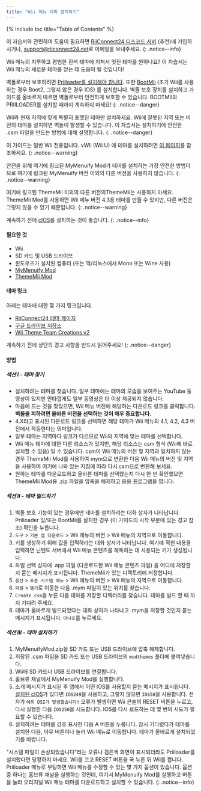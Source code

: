 ```yaml
---
title: "Wii 메뉴 테마 설치하기"
---
```


{% include toc title="Table of Contents" %}

이 자습서와 관련하여 도움이 필요하면 [RiiConnect24 디스코드 서버](https://discord.gg/rc24) (추천)에 가입하시거나, [support@riiconnect24.net](mailto:support@riiconnect24.net)로 이메일을 보내주세요.
{: .notice--info}

Wii 메뉴의 지루하고 평범한 흰색 테마에 지쳐서 멋진 테마를 원하나요? 이 자습서는 Wii 메뉴의 새로운 테마를 얻는 데 도움이 될 것입니다!

벽돌로부터 보호하려면 [Priiloader를 설치해야 합니다](priiloader). 또한 [BootMii](bootmii) (초기 Wii를 사용하는 경우 Boot2, 그렇지 않은 경우 IOS) 를 설치합니다. 벽돌 보호 장치를 설치하고 가이드를 올바르게 따르면 벽돌로부터 안전하게 보호할 수 있습니다. BOOTMII와 PRIILOADER를 설치할 때까지 계속하지 마세요!
{: .notice--danger}

Wii와 현재 지역에 맞게 특별히 포맷된 테마만 설치하세요. Wii에 잘못된 지역 또는 버전의 테마를 설치하면 벽돌이 발생할 수 있습니다. 이 자습서는 설치하기에 안전한 .csm 파일을 만드는 방법에 대해 설명합니다.
{: .notice--danger}

이 가이드는 일반 Wii 전용입니다. vWii (Wii U) 에 테마를 설치하려면 [이 페이지](themes-vwii)를 참조하세요.
{: .notice--warning}

안전을 위해 여기에 링크된 MyMenuify Mod가 테마를 설치하는 가장 안전한 방법이므로 여기에 링크된 MyMenuify 버전 이외의 다른 버전을 사용하지 않습니다.
{: .notice--warning}

여기에 링크된 ThemeMii 이외의 다른 버전의ThemeMii는 사용하지 마세요. ThemeMii Mod를 사용하면 Wii 메뉴 버전 4.3용 테마를 만들 수 있지만, 다른 버전은 그렇지 않을 수 있기 때문입니다.
{: .notice--warning}

계속하기 전에 [cIOS](cios)를 설치하는 것이 좋습니다.
{: .notice--info}

#### 필요한 것

* Wii
* SD 카드 및 USB 드라이브
* 윈도우즈가 설치된 컴퓨터 (또는 맥/리눅스에서 Mono 또는 Wine 사용)
* [MyMenuify Mod](https://hbb1.oscwii.org/hbb/MyMenuifyMod/MyMenuifyMod.zip)
* [ThemeMii Mod](/assets/files/New_ThemeMii_MOD.zip)

#### 테마 링크

아래는 테마에 대한 몇 가지 링크입니다.

* [RiiConnect24 테마 페이지](https://rc24.xyz/goodies/themes/)
* [구글 드라이브 저장소](https://drive.google.com/drive/folders/1K1WQe36bGibsF4ZlAxZKU6ngNpjUnh5i)
* [Wii Theme Team Creations v2](https://gbatemp.net/threads/wii-theme-team-creations-v2.336596/)

계속하기 전에 상단의 경고 사항을 반드시 읽어주세요!
{: .notice--danger}

#### 방법

##### 섹션 I - 테마 찾기

* 설치하려는 테마를 찾습니다. 일부 테마에는 테마의 모습을 보여주는 YouTube 동영상이 있지만 안타깝게도 일부 동영상은 더 이상 제공되지 않습니다.
* 마음에 드는 것을 찾았으면, Wii 메뉴 버전에 해당하는 다운로드 링크를 클릭합니다. **벽돌을 피하려면 올바른 버전을 선택하는 것이 매우 중요합니다.**
* 4.X라고 표시된 다운로드 링크를 선택하면 해당 테마가 Wii 메뉴의 4.1, 4.2, 4.3 버전에서 작동한다는 의미입니다.
* 일부 테마는 지역마다 링크가 다르므로 Wii의 지역에 맞는 테마를 선택합니다.
* Wii 메뉴 테마에 대한 다른 리소스가 있지만, 해당 리소스는 csm 형식 (Wii에 바로 설치할 수 있음) 일 수 있습니다. csm이 Wii 메뉴의 버전 및 지역과 일치하지 않는 경우 ThemeMii Mod를 사용하여 mym으로 변환한 다음 Wii 메뉴의 버전 및 지역을 사용하여 여기에 나와 있는 지침에 따라 다시 csm으로 변환해 보세요.
* 원하는 테마를 다운로드하고 올바른 테마를 선택했는지 다시 한 번 확인했으면 ThemeMii Mod용 .zip 파일을 압축을 해제하고 응용 프로그램을 엽니다.

##### 섹션 II - 테마 빌드하기

1. 벽돌 보호 기능이 있는 경우에만 테마를 설치하라는 대화 상자가 나타납니다. Priiloader 및/또는 BootMii를 설치한 경우 (이 가이드의 시작 부분에 있는 경고 참조) 확인을 누릅니다.
2. `도구` > `기본 앱 다운로드` > Wii 메뉴의 버전 > Wii 메뉴의 지역으로 이동합니다.
3. 키를 생성하기 위해 값을 입력하라는 대화 상자가 나타납니다. 여기에 적힌 내용을 입력하면 닌텐도 서버에서 Wii 메뉴 콘텐츠를 해독하는 데 사용되는 키가 생성됩니다.
4. 파일 선택 상자에 .app 파일 (다운로드한 Wii 메뉴 콘텐츠 파일) 을 어디에 저장할지 묻는 메시지가 표시됩니다. ThemeMii가 있는 디렉토리에 저장합니다.
5. `옵션` > `표준 시스템 메뉴` > Wii 메뉴의 버전 > Wii 메뉴의 지역으로 이동합니다.
6. `파일` > `열기`로 이동한 다음 .mym 파일이 있는 위치를 찾습니다.
7. `Create csm`을 누른 다음 테마를 저장할 디렉터리를 찾습니다. 테마를 빌드 할 때 까지 기다려 주세요.
8. 테마가 올바르게 빌드되었다는 대화 상자가 나타나고 .mym을 저장할 것인지 묻는 메시지가 표시됩니다. `아니오`를 누르세요.

##### 섹션 III - 테마 설치하기

1. MyMenuifyMod.zip을 SD 카드 또는 USB 드라이브에 압축 해제합니다.
2. 저장된 .csm 파일을 SD 카드 또는 USB 드라이브의 `modthemes` 폴더에 붙여넣습니다.
3. Wii에 SD 카드나 USB 드라이브를 연결합니다.
4. 홈브류 채널에서 MyMenuify Mod를 실행합니다.
5. 소개 메시지가 표시된 후 앱에서 어떤 IOS를 사용할지 묻는 메시지가 표시됩니다. [설치된 cIOS](cios)가 있다면 `IOS249`을 사용하고, 그렇지 않으면 `IOS58`을 사용합니다. 전자가 `예외 DSI가 발생했습니다!` 오류가 발생하면 Wii 콘솔의 RESET  버튼을 누르고, 다시 실행한 다음 `IOS250`을 시도합니다. IOS를 다시 로드하는 데 몇 번의 시도가 필요할 수 있습니다.
6. 설치하려는 테마를 강조 표시한 다음 A 버튼을 누릅니다. 잠시 기다렸다가 테마를 설치한 다음, 아무 버튼이나 눌러 Wii 메뉴로 이동합니다. 테마가 올바르게 설치되었기를 바랍니다.

"시스템 파일이 손상되었습니다"라는 오류나 검은색 화면이 표시되더라도 Priiloader를 설치했다면 당황하지 마세요. Wii를 끄고 RESET 버튼을 꾹 누른 뒤 Wii를 켭니다. Priiloader 메뉴로 부팅하면 Wii 메뉴를 수정할 수 있는 몇 가지 옵션이 있습니다. 옵션 중 하나는 홈브류 채널을 실행하는 것인데, 여기서 MyMenuify Mod를 실행하고 버튼을 눌러 오리지널 Wii 메뉴 테마를 다운로드하고 설치할 수 있습니다.
{: .notice--info}
